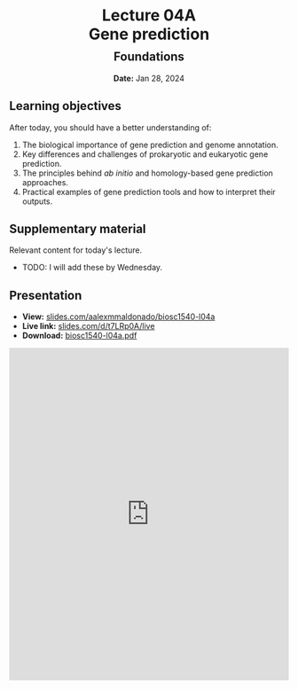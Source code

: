 <h1 style="margin-bottom: 0.4em; text-align: center;">
    <b>Lecture 04A</b><br>
    Gene prediction
</h1>
<h2 style="margin-top: 0.0em; text-align: center;">
    Foundations
</h2>
<p style="text-align: center;">
    <b>Date:</b> Jan 28, 2024
</p>

## Learning objectives

After today, you should have a better understanding of:

1.  The biological importance of gene prediction and genome annotation.
2.  Key differences and challenges of prokaryotic and eukaryotic gene prediction.
3.  The principles behind *ab initio* and homology-based gene prediction approaches.
4.  Practical examples of gene prediction tools and how to interpret their outputs.

## Supplementary material

Relevant content for today's lecture.

-   TODO: I will add these by Wednesday.

## Presentation

-   **View:** [slides.com/aalexmmaldonado/biosc1540-l04a](https://slides.com/aalexmmaldonado/biosc1540-l04a)
-   **Live link:** [slides.com/d/t7LRp0A/live](https://slides.com/d/t7LRp0A/live)
-   **Download:** [biosc1540-l04a.pdf](/lectures/04A/biosc1540-l04a.pdf)

<iframe src="https://slides.com/aalexmmaldonado/biosc1540-l04a/embed?byline=hidden&share=hidden" width="100%" height="600" title="BIOSC 1540: Lecture 04A" scrolling="no" frameborder="0" webkitallowfullscreen mozallowfullscreen allowfullscreen></iframe>
